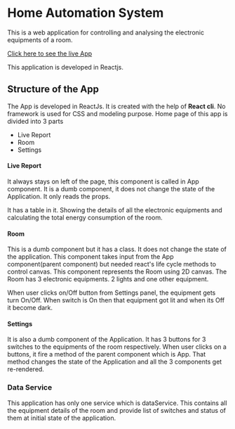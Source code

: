 # Home Automation System
This is a web application for controlling and analysing the electronic equipments of a room.

[Click here to see the live App](https://shop-tshirts.netlify.com)

This application is developed in Reactjs.

## Structure of the App

The App is developed in ReactJs. It is created with the help of **React cli**. No framework is used for CSS and modeling purpose. Home page of this app is divided into 3 parts

- Live Report
- Room
- Settings

#### Live Report
It always stays on left of the page, this component is called in App component. It is a dumb component, it does not change the state of the Application. It only reads the props.

It has a table in it. Showing the details of all the electronic equipments and calculating the total energy consumption of the room.

#### Room
This is a dumb component but it has a class. It does not change the state of the application. This component takes input from the App component(parent component) but needed react's life cycle methods to control canvas. This component represents the Room using 2D canvas. The Room has 3 electronic equipments. 2 lights and one other equipment.

When user clicks on/Off button from Settings panel, the equipment gets turn On/Off. When switch is On then that equipment got lit and when its Off it become dark.

#### Settings
It is also a dumb component of the Application. It has 3 buttons for 3 switches to the equipments of the room respectively. When user clicks on a buttons, it fire a method of the parent component which is App. That method changes the state of the Application and all the 3 components get re-rendered.


### Data Service
This application has only one service which is dataService. This contains all the equipment details of the room and provide list of switches and status of them at initial state of the application.